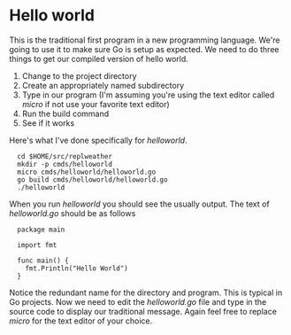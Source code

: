 
# Hello world

This is the traditional first program in a new programming language. We're going to use it to make sure Go is setup as expected.
We need to do three things to get our compiled version of hello world.

1. Change to the project directory
2. Create an appropriately named subdirectory 
3. Type in our program (I'm assuming you're using the text editor called *micro* if not use your favorite text editor)
4. Run the build command 
5. See if it works

Here's what I've done specifically for *helloworld*.

```
  cd $HOME/src/replweather
  mkdir -p cmds/helloworld
  micro cmds/helloworld/helloworld.go
  go build cmds/helloworld/helloworld.go
  ./helloworld
```

When you run *helloworld* you should see the usually output. The text of *helloworld.go* should be as follows

```
  package main
  
  import fmt
  
  func main() {
    fmt.Println("Hello World")
  }
```

Notice the redundant name for the directory and program. This is typical in Go projects.  Now we need to edit the *helloworld.go* file and
type in the source code to display our traditional message. Again feel free to replace *micro* for the text editor of your choice.

